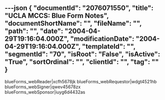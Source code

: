 ---json
{
  "documentId": "2076071550",
  "title": "UCLA MCCS: Blue Form Notes",
  "documentShortName": "",
  "fileName": "",
  "path": "",
  "date": "2004-04-29T19:16:04.000Z",
  "modificationDate": "2004-04-29T19:16:04.000Z",
  "templateId": "",
  "segmentId": "70",
  "isRoot": "False",
  "isActive": "True",
  "sortOrdinal": "",
  "clientId": "",
  "tag": ""
}
---

blueForms_webReader|xcfh5678jk
blueForms_webRequestor|wdgt4521hb
blueForms_webSigner|qwev45678zx
blueForms_webSponsor|iuyg6d4432as
